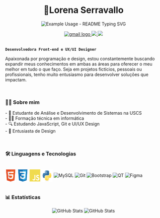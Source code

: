<h1 align="center">🦋Lorena Serravallo</h1>


<p align="center">
  <img src="https://readme-typing-svg.demolab.com?font=Montserrat+Alternates&size=26&pause=1000&color=9D4EF7&width=580&lines=Desenvolvendo+solu%C3%A7%C3%B5es+que+transformam..." alt="Example Usage - README Typing SVG">
</p>


<div align="center">
    <a href="mailto:lorenaserravallo@gmail.com"><img src="https://img.shields.io/static/v1?message=Gmail&logo=gmail&label=&color=D14836&logoColor=white&labelColor=&style=for-the-badge" height="35" alt="gmail logo"/>
    </a>
     <a href="https://www.linkedin.com/in/lorena-serravallo-da-silva-209721361/" target="_blank"><img src="https://img.shields.io/badge/-LinkedIn-%230077B5?style=for-the-badge&logo=linkedin&logoColor=white" target="_blank">
     </a> 
    <a href="https://instagram.com/lorenaserravallo" target="_blank"><img src="https://img.shields.io/badge/-Instagram-%23E4405F?style=for-the-badge&logo=instagram&logoColor=white" target="_blank">
    </a>
</div>

<br>


**`Desenvolvedora Front-end e UX/UI Designer`**

Apaixonada por programação e design, estou constantemente buscando expandir meus conhecimentos em ambas as áreas para oferecer o meu melhor em tudo o que faço. Seja em projetos fictícios, pessoais ou profissionais, tenho muito entusiasmo para desenvolver soluções que impactam.


<br>
<h3 align="left">👩‍💻  Sobre mim</h3>


<p align="left">- 📔 Estudante de Análise e Desenvolvimento de Sistemas na USCS <br>- 👩‍🎓  Formação técnica em informática <br>- 🔍 Estudando JavaScript, Git e UI/UX Design <br>- 🤩 Entusiasta de Design</p>

<br>

<h3 align="left">🛠 Linguagens e Tecnologias</h3>

<br>

<div align="left">
  <img align="center" alt="HTML" height="40" width="35" src="https://raw.githubusercontent.com/devicons/devicon/master/icons/html5/html5-original.svg">
  <img align="center" alt="CSS" height="40" width="35" src="https://raw.githubusercontent.com/devicons/devicon/master/icons/css3/css3-original.svg">
  <img align="center" alt="Js" height="40" width="35" src="https://raw.githubusercontent.com/devicons/devicon/master/icons/javascript/javascript-plain.svg">
  <img align="center" alt="Python" height="40" width="35" src="https://raw.githubusercontent.com/devicons/devicon/master/icons/python/python-original.svg">
  <img align="center" alt="MySQL" height="40" width="35" src="https://cdn.jsdelivr.net/gh/devicons/devicon@latest/icons/mysql/mysql-original.svg">
  <img align="center" alt="Git" height="40" width="35" src="https://cdn.jsdelivr.net/gh/devicons/devicon@latest/icons/git/git-original.svg">
  <img align="center" alt="Bootstrap" height="40" width="35" 
  src="https://cdn.jsdelivr.net/gh/devicons/devicon@latest/icons/bootstrap/bootstrap-original.svg"/>
  <img align="center" alt="QT" height="40" width="35" src="https://cdn.jsdelivr.net/gh/devicons/devicon@latest/icons/qt/qt-original.svg">
  <img align="center" alt="Figma" height="40" width="35" src="https://cdn.jsdelivr.net/gh/devicons/devicon@latest/icons/figma/figma-original.svg">
</div>

<br>

### 📊 Estatísticas

<p align="center">
<img 
      align="center" 
      alt="GitHub Stats" 
      height="400" 
      width="450"
      src="https://github-readme-stats.vercel.app/api?username=lorenaserravallo&locale=pt-br&show_icons=true&theme=radical&include_all_commits=true&count_private=true"/>
<img 
      align="center" 
      alt="GitHub Stats" 
      height="200" 
      width="350"
      src="https://github-readme-stats.vercel.app/api/top-langs/?username=Lorenaserravallo&theme=radical&layout=compact&custom_title=Tecnologias&langs_count=5" 
  />
  
</p>
